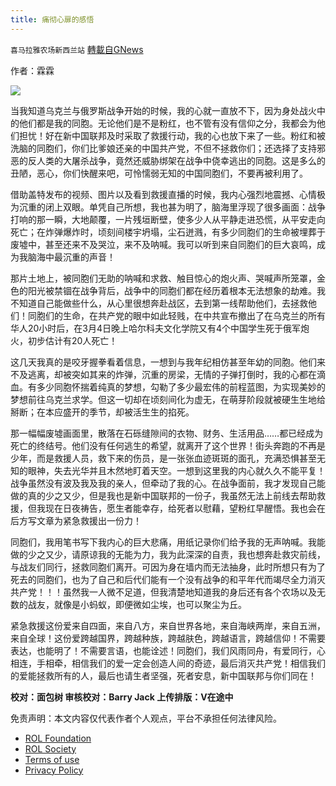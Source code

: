 ```yaml
---
title: 痛彻心扉的感悟
---
```

`喜马拉雅农场新西兰站` [轉載自GNews](https://gnews.org/zh-hans/2119797/)

作者：霖霖

![](https://assets.gnews.org/wp-content/uploads/2022/03/30797.jpg)

当我知道乌克兰与俄罗斯战争开始的时候，我的心就一直放不下，因为身处战火中的他们都是我的同胞。无论他们是不是粉红，也不管有没有信仰之分，我都会为他们担忧！好在新中国联邦及时采取了救援行动，我的心也放下来了一些。粉红和被洗脑的同胞们，你们比爹娘还亲的中国共产党，不但不拯救你们；还选择了支持邪恶的反人类的大屠杀战争，竟然还威胁绑架在战争中侥幸逃出的同胞。这是多么的丑陋，恶心，你们快醒来吧，可怜懦弱无知的中国同胞们，不要再被利用了。

借助盖特发布的视频、图片以及看到救援直播的时候，我内心强烈地震撼、心情极为沉重的闭上双眼。单凭自己所想，我也甚为明了，脑海里浮现了很多画面：战争打响的那一瞬，大地颠覆，一片残垣断壁，使多少人从平静走进恐慌，从平安走向死亡；在炸弹爆炸时，顷刻间楼宇坍塌，尘石迸溅，有多少同胞们的生命被埋葬于废墟中，甚至还来不及哭泣，来不及呐喊。我可以听到来自同胞们的巨大哀鸣，成为我脑海中最沉重的声音！

那片土地上，被同胞们无助的呐喊和求救、触目惊心的炮火声、哭喊声所笼罩，金色的阳光被禁锢在战争背后，战争中的同胞们都在经历着根本无法想象的劫难。我不知道自己能做些什么，从心里很想奔赴战区，去到第一线帮助他们，去拯救他们！同胞们的生命，在共产党的眼中如此轻贱，在中共宣布撤出了在乌克兰的所有华人20小时后，在3月4日晚上哈尔科夫文化学院又有4个中国学生死于俄军炮火，初步估计有20人死亡！

这几天我真的是咬牙握拳看着信息，一想到与我年纪相仿甚至年幼的同胞。他们来不及逃离，却被突如其来的炸弹，沉重的房梁，无情的子弹打倒时，我的心都在滴血。有多少同胞怀揣着纯真的梦想，勾勒了多少最宏伟的前程蓝图，为实现美妙的梦想前往乌克兰求学。但这一切却在顷刻间化为虚无，在萌芽阶段就被硬生生地给掰断；在本应盛开的季节，却被活生生的掐死。

那一幅幅废墟画面里，散落在石砾缝隙间的衣物、财务、生活用品……都已经成为死亡的终结号。他们没有任何逃生的希望，就离开了这个世界！街头奔跑的不再是少年，而是救援人员，救下来的伤员，是一张张血迹斑斑的面孔，充满恐惧甚至无知的眼神，失去光华并且木然地盯着天空。一想到这里我的内心就久久不能平复！战争虽然没有波及我及我的亲人，但牵动了我的心。在战争面前，我才发现自己能做的真的少之又少，但是我也是新中国联邦的一份子，我虽然无法上前线去帮助救援，但我现在日夜祷告，愿生者能幸存，给死者以慰藉，望粉红早醒悟。我也会在后方写文章为紧急救援出一份力！

同胞们，我用笔书写下我内心的巨大悲痛，用纸记录你们给予我的无声呐喊。我能做的少之又少，请原谅我的无能为力，我为此深深的自责，我也想奔赴救灾前线，与战友们同行，拯救同胞们离开。可因为身在墙内而无法抽身，此时所想只有为了死去的同胞们，也为了自己和后代们能有一个没有战争的和平年代而竭尽全力消灭共产党！！！虽然我一人微不足道，但我清楚地知道我的身后还有各个农场以及无数的战友，就像是小蚂蚁，即便微如尘埃，也可以聚尘为丘。



紧急救援这份爱来自四面，来自八方，来自世界各地，来自海峡两岸，来自五洲，来自全球！这份爱跨越国界，跨越种族，跨越肤色，跨越语言，跨越信仰！不需要表达，也能明了！不需要言语，也能诠述！同胞们，我们风雨同舟，有爱同行，心相连，手相牵，相信我们的爱一定会创造人间的奇迹，最后消灭共产党！相信我们的爱能拯救所有的人，最后也请生者坚强，死者安息，新中国联邦与你们同在！

**校对：面包树
审核校对：Barry Jack
上传排版：V在途中**

 

免责声明：本文内容仅代表作者个人观点，平台不承担任何法律风险。

- [ROL Foundation](https://rolfoundation.org/)
- [ROL Society](https://rolsociety.org/)
- [Terms of use](https://gnews.org/terms-of-use-3/)
- [Privacy Policy](https://gnews.org/privacy-policy/)

